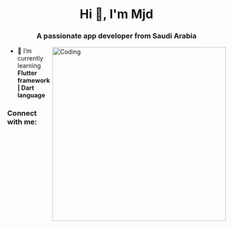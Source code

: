 <h1 align="center">Hi 👋, I'm Mjd</h1>
<h3 align="center">A passionate app developer from Saudi Arabia</h3>
<img align="right" alt="Coding" width="400" src="https://media.tenor.com/8ZpbRdXPnd4AAAAM/programming-crazy.gif">

- 🌱 I’m currently learning **Flutter framework | Dart language**

<h3 align="left">Connect with me:</h3>
<p align="left">
</p>
